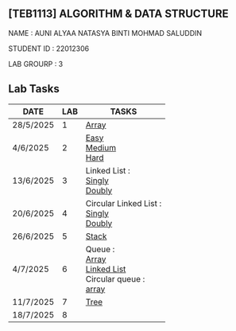 ## [TEB1113] ALGORITHM & DATA STRUCTURE
NAME : AUNI ALYAA NATASYA BINTI MOHMAD SALUDDIN  

STUDENT ID : 22012306


LAB GROURP : 3 

## Lab Tasks
 
| DATE      | LAB | TASKS                                                                                                                                                                                       |
|-----------|-----|----------------------------------------------------------------------------------------------------------------------------------------------------------------------------------------------
| 28/5/2025 | 1   |[Array](LAB%201/22012306_AuniAlyaa_L1.cpp)                                                                                                                                                   |
| 4/6/2025  | 2   |[Easy](LAB%202/EASY/22012306_AUNI_L2_EASY.cpp)<br>[Medium](LAB%202/MEDIUM/22012306_AUNI_MED_L2.cpp)<br>[Hard](LAB%202/HARD/22012306_Auni_Hard_L2.cpp)                      |
| 13/6/2025 | 3   |Linked List :<br>[Singly](LAB%203%20/%20SINGLY%20LINK%20LIST/L3_22012306_SINGLY_LINK_AUNI%20ALYAA.cpp)<br>[Doubly](LAB%203%20/DOUBLY%20LINK%20LIST/L3_22012306_DOUBLY_LINK_AUNI.cpp)  |
| 20/6/2025 | 4   |Circular Linked List :<br>[Singly](LAB%204/SINGLY%20LINK%20LIST/Lab%204%2022012306%20Auni%20Alyaa.cpp)<br>[Doubly](LAB%204/DOUBLY%20LINK%20LIST/Lab%204%20double%20link%20list.cpp)|
| 26/6/2025 | 5   |[Stack](LAB%205%20/stack) |
| 4/7/2025  | 6   |Queue :<br>[Array](LAB%206/queue%20(array)%20/Lab_6_que_arr)<br>[Linked List](LAB%206/Circular%20queue%20(array)%20/Lab6_cirQueArr)<br>Circular queue :<br>[array](LAB%206/queue%20(linked%20list)%20/lab%206%20Queue%20(Linked%20List))    |
| 11/7/2025 | 7   |[Tree](LAB&207/Tree) |
| 18/7/2025 | 8   | |


